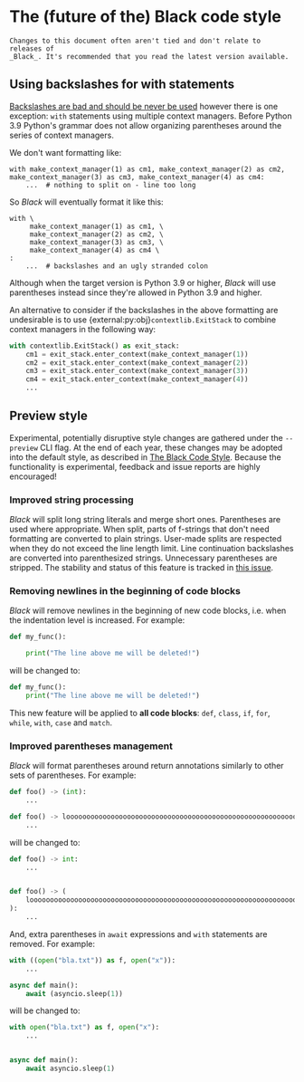 # The (future of the) Black code style

```{warning}
Changes to this document often aren't tied and don't relate to releases of
_Black_. It's recommended that you read the latest version available.
```

## Using backslashes for with statements

[Backslashes are bad and should be never be used](labels/why-no-backslashes) however
there is one exception: `with` statements using multiple context managers. Before Python
3.9 Python's grammar does not allow organizing parentheses around the series of context
managers.

We don't want formatting like:

```py3
with make_context_manager(1) as cm1, make_context_manager(2) as cm2, make_context_manager(3) as cm3, make_context_manager(4) as cm4:
    ...  # nothing to split on - line too long
```

So _Black_ will eventually format it like this:

```py3
with \
     make_context_manager(1) as cm1, \
     make_context_manager(2) as cm2, \
     make_context_manager(3) as cm3, \
     make_context_manager(4) as cm4 \
:
    ...  # backslashes and an ugly stranded colon
```

Although when the target version is Python 3.9 or higher, _Black_ will use parentheses
instead since they're allowed in Python 3.9 and higher.

An alternative to consider if the backslashes in the above formatting are undesirable is
to use {external:py:obj}`contextlib.ExitStack` to combine context managers in the
following way:

```python
with contextlib.ExitStack() as exit_stack:
    cm1 = exit_stack.enter_context(make_context_manager(1))
    cm2 = exit_stack.enter_context(make_context_manager(2))
    cm3 = exit_stack.enter_context(make_context_manager(3))
    cm4 = exit_stack.enter_context(make_context_manager(4))
    ...
```

## Preview style

Experimental, potentially disruptive style changes are gathered under the `--preview`
CLI flag. At the end of each year, these changes may be adopted into the default style,
as described in [The Black Code Style](./index.rst). Because the functionality is
experimental, feedback and issue reports are highly encouraged!

### Improved string processing

_Black_ will split long string literals and merge short ones. Parentheses are used where
appropriate. When split, parts of f-strings that don't need formatting are converted to
plain strings. User-made splits are respected when they do not exceed the line length
limit. Line continuation backslashes are converted into parenthesized strings.
Unnecessary parentheses are stripped. The stability and status of this feature is
tracked in [this issue](https://github.com/psf/black/issues/2188).

### Removing newlines in the beginning of code blocks

_Black_ will remove newlines in the beginning of new code blocks, i.e. when the
indentation level is increased. For example:

```python
def my_func():

    print("The line above me will be deleted!")
```

will be changed to:

```python
def my_func():
    print("The line above me will be deleted!")
```

This new feature will be applied to **all code blocks**: `def`, `class`, `if`, `for`,
`while`, `with`, `case` and `match`.

### Improved parentheses management

_Black_ will format parentheses around return annotations similarly to other sets of
parentheses. For example:

```python
def foo() -> (int):
    ...

def foo() -> looooooooooooooooooooooooooooooooooooooooooooooooooooooooooooooooooooooooooong:
    ...
```

will be changed to:

```python
def foo() -> int:
    ...


def foo() -> (
    looooooooooooooooooooooooooooooooooooooooooooooooooooooooooooooooooooooooooong
):
    ...
```

And, extra parentheses in `await` expressions and `with` statements are removed. For
example:

```python
with ((open("bla.txt")) as f, open("x")):
    ...

async def main():
    await (asyncio.sleep(1))
```

will be changed to:

```python
with open("bla.txt") as f, open("x"):
    ...


async def main():
    await asyncio.sleep(1)
```
